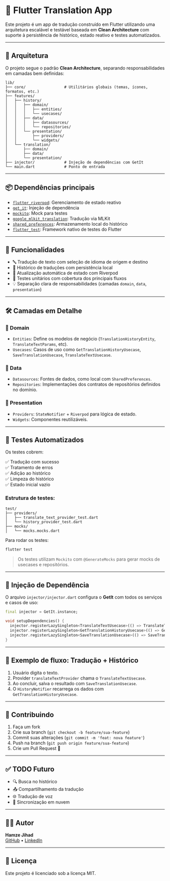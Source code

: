 
# 📲 Flutter Translation App

Este projeto é um app de tradução construído em Flutter utilizando uma arquitetura escalável e testável baseada em **Clean Architecture** com suporte à persistência de histórico, estado reativo e testes automatizados.

---

## 🧱 Arquitetura

O projeto segue o padrão **Clean Architecture**, separando responsabilidades em camadas bem definidas:

```
lib/
├── core/                 # Utilitários globais (temas, ícones, formatos, etc.)
├── features/
│   ├── history/
│   │   ├── domain/
│   │   │   ├── entities/
│   │   │   └── usecases/
│   │   ├── data/
│   │   │   ├── datasources/
│   │   │   └── repositories/
│   │   └── presentation/
│   │       ├── providers/
│   │       └── widgets/
│   └── translation/
│       ├── domain/
│       ├── data/
│       └── presentation/
├── injector/             # Injeção de dependências com GetIt
└── main.dart             # Ponto de entrada
```

---

## 📦 Dependências principais

- [`flutter_riverpod`](https://pub.dev/packages/flutter_riverpod): Gerenciamento de estado reativo
- [`get_it`](https://pub.dev/packages/get_it): Injeção de dependência
- [`mockito`](https://pub.dev/packages/mockito): Mock para testes
- [`google_mlkit_translation`](https://pub.dev/packages/google_mlkit_translation): Tradução via MLKit
- [`shared_preferences`](https://pub.dev/packages/shared_preferences): Armazenamento local do histórico
- [`flutter_test`](https://pub.dev/packages/flutter_test): Framework nativo de testes do Flutter

---

## 🧠 Funcionalidades

- 🔤 Tradução de texto com seleção de idioma de origem e destino
- 📜 Histórico de traduções com persistência local
- 🔄 Atualização automática de estado com Riverpod
- 🧪 Testes unitários com cobertura dos principais fluxos
- 💡 Separação clara de responsabilidades (camadas `domain`, `data`, `presentation`)

---

## 🛠️ Camadas em Detalhe

### 📁 Domain
- `Entities`: Define os modelos de negócio (`TranslationHistoryEntity`, `TranslateTextParams`, etc).
- `Usecases`: Casos de uso como `GetTranslationHistoryUsecase`, `SaveTranslationUsecase`, `TranslateTextUsecase`.

### 📁 Data
- `Datasources`: Fontes de dados, como local com `SharedPreferences`.
- `Repositories`: Implementações dos contratos de repositórios definidos no domínio.

### 📁 Presentation
- `Providers`: `StateNotifier` + `Riverpod` para lógica de estado.
- `Widgets`: Componentes reutilizáveis.

---

## 🧪 Testes Automatizados

Os testes cobrem:

✅ Tradução com sucesso  
✅ Tratamento de erros  
✅ Adição ao histórico  
✅ Limpeza do histórico  
✅ Estado inicial vazio

### Estrutura de testes:
```
test/
├── providers/
│   ├── translate_text_provider_test.dart
│   └── history_provider_test.dart
├── mocks/
│   └── mocks.mocks.dart
```

Para rodar os testes:

```bash
flutter test
```

> Os testes utilizam `Mockito` com `@GenerateMocks` para gerar mocks de usecases e repositórios.

---

## 🧩 Injeção de Dependência

O arquivo `injector/injector.dart` configura o **GetIt** com todos os serviços e casos de uso:

```dart
final injector = GetIt.instance;

void setupDependencies() {
  injector.registerLazySingleton<TranslateTextUsecase>(() => TranslateTextUsecaseImpl(...));
  injector.registerLazySingleton<GetTranslationHistoryUsecase>(() => GetTranslationHistoryUsecaseImpl(...));
  injector.registerLazySingleton<SaveTranslationUsecase>(() => SaveTranslationUsecaseImpl(...));
}
```

---

## 🧬 Exemplo de fluxo: Tradução + Histórico

1. Usuário digita o texto.
2. Provider `translateTextProvider` chama o `TranslateTextUsecase`.
3. Ao concluir, salva o resultado com `SaveTranslationUsecase`.
4. O `HistoryNotifier` recarrega os dados com `GetTranslationHistoryUsecase`.

---

## 📄 Contribuindo

1. Faça um fork
2. Crie sua branch (`git checkout -b feature/sua-feature`)
3. Commit suas alterações (`git commit -m 'feat: nova feature'`)
4. Push na branch (`git push origin feature/sua-feature`)
5. Crie um Pull Request 🎉

---

## ✅ TODO Futuro

- 🔍 Busca no histórico
- 📤 Compartilhamento da tradução
- 🌐 Tradução de voz
- 🔁 Sincronização em nuvem

---

## 👨‍💻 Autor

**Hamze Jihad**  
[GitHub](https://github.com/hamzejihad) • [LinkedIn](https://linkedin.com/in/hamzejihad)

---

## 📝 Licença

Este projeto é licenciado sob a licença MIT.
